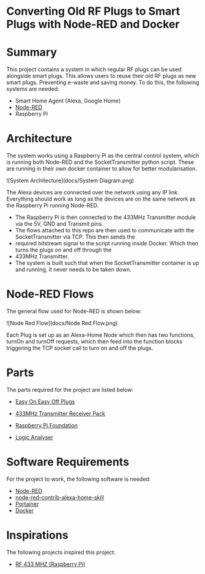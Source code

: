 # Converting Old RF Plugs to Smart Plugs with Node-RED and Docker

# Summary
This project contains a system in which regular RF plugs can be used alongside smart plugs. This allows users to reuse
their old RF plugs as new smart plugs. Preventing e-waste and saving money. To do this, the following systems are needed:
- Smart Home Agent (Alexa, Google Home)
- [Node-RED](https://nodered.org/)
- Raspberry Pi

# Architecture
The system works using a Raspberry Pi as the central control system, which is running both Node-RED and the 
SocketTransmitter python script. These are running in their own docker container to allow for better modularisation.

![System Architecture](docs/System Diagram.png)

The Alexa devices are connected over the network using any IP link. Everything should work as long as the devices are on 
the same network as the Raspberry Pi running Node-RED.

- The Raspberry Pi is then connected to the 433MHz Transmitter module via the 5V, GND and Transmit pins.
- The flows attached to this repo are then used to communicate with the SocketTransmitter via TCP. This then sends the 
- required bitstream signal to the script running inside Docker. Which then turns the plugs on and off through the 
- 433MHz Transmitter.
- The system is built such that when the SocketTransmitter container is up and running, it never needs to be taken down.

# Node-RED Flows
The general flow used for Node-RED is shown below:

![Node Red Flow](docs/Node Red Flow.png)

Each Plug is set up as an Alexa-Home Node which then has two functions, turnOn and turnOff requests, which then feed into 
the function blocks triggering the TCP socket call to turn on and off the plugs.

# Parts
The parts required for the project are listed below:

- [Easy On Easy Off Plugs](https://www.amazon.co.uk/Home-Easy-Remote-Control-Socket/dp/B00KC7AHMM)

- [433MHz Transmitter Receiver Pack](https://www.aliexpress.com/item/4000018571977.html?spm=a2g0o.productlist.0.0.76831160l0sedh&algo_pvid=4ed97a32-f054-4d1c-8f60-14a1a476c9e2&algo_exp_id=4ed97a32-f054-4d1c-8f60-14a1a476c9e2-1&pdp_ext_f=%7B%22sku_id%22%3A%2210000000043504110%22%7D&pdp_pi=-1%3B0.61%3B-1%3B-1%40salePrice%3BGBP%3Bsearch-mainSearch)

- [Raspberry Pi Foundation](https://www.raspberrypi.org/)

- [Logic Analyser](https://www.amazon.co.uk/gp/product/B00DAYAREW/ref=ppx_yo_dt_b_search_asin_image?ie=UTF8&psc=1)

# Software Requirements

For the project to work, the following software is needed:

- [Node-RED](https://nodered.org/)
- [node-red-contrib-alexa-home-skill](https://flows.nodered.org/node/node-red-contrib-alexa-home-skill)
- [Portainer](https://www.portainer.io/)
- [Docker](https://www.docker.com/)

# Inspirations
The following projects inspired this project:
- [RF 433 MHZ (Raspberry Pi)
](https://www.instructables.com/RF-433-MHZ-Raspberry-Pi/)